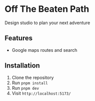 # Off The Beaten Path

Design studio to plan your next adventure

## Features

-  Google maps routes and search
  

## Installation

1. Clone the repository
2. Run `pnpm install`
3. Run `pnpm dev`
4. Visit `http://localhost:5173/`
